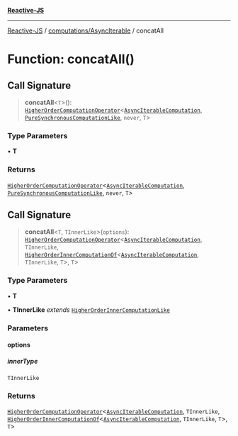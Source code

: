 [**Reactive-JS**](../../../README.md)

***

[Reactive-JS](../../../README.md) / [computations/AsyncIterable](../README.md) / concatAll

# Function: concatAll()

## Call Signature

> **concatAll**\<`T`\>(): [`HigherOrderComputationOperator`](../../type-aliases/HigherOrderComputationOperator.md)\<[`AsyncIterableComputation`](../interfaces/AsyncIterableComputation.md), [`PureSynchronousComputationLike`](../../interfaces/PureSynchronousComputationLike.md), `never`, `T`\>

### Type Parameters

• **T**

### Returns

[`HigherOrderComputationOperator`](../../type-aliases/HigherOrderComputationOperator.md)\<[`AsyncIterableComputation`](../interfaces/AsyncIterableComputation.md), [`PureSynchronousComputationLike`](../../interfaces/PureSynchronousComputationLike.md), `never`, `T`\>

## Call Signature

> **concatAll**\<`T`, `TInnerLike`\>(`options`): [`HigherOrderComputationOperator`](../../type-aliases/HigherOrderComputationOperator.md)\<[`AsyncIterableComputation`](../interfaces/AsyncIterableComputation.md), `TInnerLike`, [`HigherOrderInnerComputationOf`](../../type-aliases/HigherOrderInnerComputationOf.md)\<[`AsyncIterableComputation`](../interfaces/AsyncIterableComputation.md), `TInnerLike`, `T`\>, `T`\>

### Type Parameters

• **T**

• **TInnerLike** *extends* [`HigherOrderInnerComputationLike`](../../type-aliases/HigherOrderInnerComputationLike.md)

### Parameters

#### options

##### innerType

`TInnerLike`

### Returns

[`HigherOrderComputationOperator`](../../type-aliases/HigherOrderComputationOperator.md)\<[`AsyncIterableComputation`](../interfaces/AsyncIterableComputation.md), `TInnerLike`, [`HigherOrderInnerComputationOf`](../../type-aliases/HigherOrderInnerComputationOf.md)\<[`AsyncIterableComputation`](../interfaces/AsyncIterableComputation.md), `TInnerLike`, `T`\>, `T`\>
